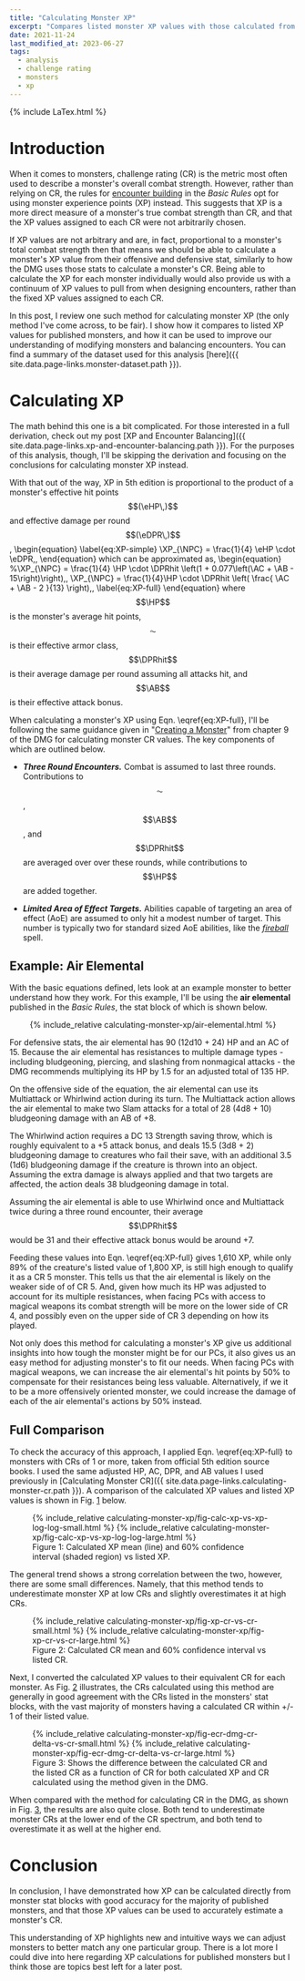 ```yaml
---
title: "Calculating Monster XP"
excerpt: "Compares listed monster XP values with those calculated from their offensive and defensive abilities."
date: 2021-11-24
last_modified_at: 2023-06-27
tags:
  - analysis
  - challenge rating
  - monsters
  - xp
---
```


{% include LaTex.html %}


# Introduction

When it comes to monsters, challenge rating (CR) is the metric most often used to describe a monster's overall combat strength. However, rather than relying on CR, the rules for [encounter building](https://www.dndbeyond.com/sources/basic-rules/building-combat-encounters) in the _Basic Rules_ opt for using monster experience points (XP) instead. This suggests that XP is a more direct measure of a monster's true combat strength than CR, and that the XP values assigned to each CR were not arbitrarily chosen.

If XP values are not arbitrary and are, in fact, proportional to a monster's total combat strength then that means we should be able to calculate a monster's XP value from their offensive and defensive stat, similarly to how the DMG uses those stats to calculate a monster's CR. Being able to calculate the XP for each monster individually would also provide us with a continuum of XP values to pull from when designing encounters, rather than the fixed XP values assigned to each CR.

In this post, I review one such method for calculating monster XP (the only method I've come across, to be fair). I show how it compares to listed XP values for published monsters, and how it can be used to improve our understanding of modifying monsters and balancing encounters. You can find a summary of the dataset used for this analysis [here]({{ site.data.page-links.monster-dataset.path }}).

# Calculating XP

The math behind this one is a bit complicated. For those interested in a full derivation, check out my post [XP and Encounter Balancing]({{ site.data.page-links.xp-and-encounter-balancing.path }}). For the purposes of this analysis, though, I'll be skipping the derivation and focusing on the conclusions for calculating monster XP instead.

With that out of the way, XP in 5th edition is proportional to the product of a monster's effective hit points $$(\eHP\,)$$ and effective damage per round $$(\eDPR\,)$$, 
\begin{equation}
    \label{eq:XP-simple}
    \XP_{\NPC} = \frac{1}{4} \eHP \cdot \eDPR\,,
\end{equation}
which can be approximated as, 
\begin{equation}
    %\XP_{\NPC} = \frac{1}{4} \HP \cdot \DPRhit \left(1 + 0.077\left(\AC + \AB - 15\right)\right)\,,
    \XP_{\NPC}  = \frac{1}{4}\HP \cdot \DPRhit \left( \frac{ \AC + \AB - 2 }{13} \right)\,,
    \label{eq:XP-full}
\end{equation}
where $$\HP$$ is the monster's average hit points, $$\AC$$ is their effective armor class, $$\DPRhit$$ is their average damage per round assuming all attacks hit, and $$\AB$$ is their effective attack bonus.

When calculating a monster's XP using Eqn. \eqref{eq:XP-full}, I'll be following the same guidance given in "[Creating a Monster](https://www.dndbeyond.com/sources/dmg/dungeon-masters-workshop#CreatingaMonster)" from chapter 9 of the DMG for calculating monster CR values. The key components of which are outlined below.

* _**Three Round Encounters.**_ Combat is assumed to last three rounds. Contributions to $$\AC$$, $$\AB$$, and $$\DPRhit$$ are averaged over over these rounds, while contributions to $$\HP$$ are added together.

* _**Limited Area of Effect Targets.**_ Abilities capable of targeting an area of effect (AoE) are assumed to only hit a modest number of target. This number is typically two for standard sized AoE abilities, like the _[fireball](https://www.dndbeyond.com/spells/fireball)_ spell.

<!--
With that out of the way, XP in 5th edition is proportional to the product of a monster's effective hit points $$(\eHP)$$ and effective damage per round $$(\eDPR)$$, 

\begin{equation}
    \label{eq:XP-simple}
    \XP_{\NPC} = \frac{1}{4} \eHP \cdot \eDPR\,.
\end{equation}

A monster's _eHP_ can be calculated using the same adjusted hit points (HP) and adjusted armor class (AC) used when calculating CR, following the rules in "Creating a Monster" from chapter 9 of the DMG, along with the following equation, 

\begin{equation}
    \label{eq:eHP}
    eHP_{\rm NPC} = HP \cdot 1.05^{AC - 8}\ .
\end{equation}

Similarly, a monster's _eDPR_ can be calculated using the adjusted damage per round (DPR) and adjusted attack bonus (AB) used when calculating CR, following the same rules, according to the following equation,

\begin{equation}
    \label{eq:eDPR}
    eDPR_{\rm NPC} = DPR \cdot 1.05^{AB - 6}\ .
\end{equation}

Combining these two equations together, a monster's XP can be calculated as follows,

\begin{equation}
    \label{eq:XP-full}
    \XP_{\NPC} = \frac{1}{4} HP \cdot DPR \cdot 1.05^{AC + AB - 14}\, .
\end{equation}
-->

## Example: Air Elemental

With the basic equations defined, lets look at an example monster to better understand how they work. For this example, I'll be using the **air elemental** published in the _Basic Rules_, the stat block of which is shown below.

<center>
{% include_relative calculating-monster-xp/air-elemental.html %}
</center>

For defensive stats, the air elemental has 90 (12d10 + 24) HP and an AC of 15. Because the air elemental has resistances to multiple damage types - including bludgeoning, piercing, and slashing from nonmagical attacks - the DMG recommends multiplying its HP by 1.5 for an adjusted total of 135 HP. <!--Using these values, the DMG estimates a **defensive CR of 5** and Eqn. \eqref{eq:eHP} gives it **190.0 _eHP_**.-->

On the offensive side of the equation, the air elemental can use its Multiattack or Whirlwind action during its turn. The Multiattack action allows the air elemental to make two Slam attacks for a total of 28 (4d8 + 10) bludgeoning damage with an AB of +8.

The Whirlwind action requires a DC 13 Strength saving throw, which is roughly equivalent to a +5 attack bonus, and deals 15.5 (3d8 + 2) bludgeoning damage to creatures who fail their save, with an additional 3.5 (1d6) bludgeoning damage if the creature is thrown into an object. Assuming the extra damage is always applied and that two targets are affected, the action deals 38 bludgeoning damage in total.

<!--Assuming the air elemental is able to use Whirlwind once and Slam twice during a three round encounter, the DMG estimates an **offensive CR of 5** and Eqn. \eqref{eq:eDPR} gives it **29.7 _eDPR_**.-->
Assuming the air elemental is able to use Whirlwind once and Multiattack twice during a three round encounter, their average $$\DPRhit$$ would be 31 and their effective attack bonus would be around +7.

<!--Feeding these values into Eqn. \eqref{eq:XP-full} gives **1,410.75 XP** which, while only 78% of the creature's listed value of 1,800 XP, is just high enough to still qualify it as a CR 5 monster. This tells us that the air elemental is likely on the weaker side of of CR 5. And, given how much its HP was adjusted to account for its multiple resistances, when facing PCs with access to magical weapons its combat strength will be more on the lower side of CR 4, and possibly even on the upper side of CR 3 depending on how its played.-->

Feeding these values into Eqn. \eqref{eq:XP-full} gives 1,610 XP, while only 89% of the creature's listed value of 1,800 XP, is still high enough to qualify it as a CR 5 monster. This tells us that the air elemental is likely on the weaker side of of CR 5. And, given how much its HP was adjusted to account for its multiple resistances, when facing PCs with access to magical weapons its combat strength will be more on the lower side of CR 4, and possibly even on the upper side of CR 3 depending on how its played.

Not only does this method for calculating a monster's XP give us additional insights into how tough the monster might be for our PCs, it also gives us an easy method for adjusting monster's to fit our needs. When facing PCs with magical weapons, we can increase the air elemental's hit points by 50% to compensate for their resistances being less valuable. Alternatively, if we it to be a more offensively oriented monster, we could increase the damage of each of the air elemental's actions by 50% instead.

## Full Comparison

To check the accuracy of this approach, I applied Eqn. \eqref{eq:XP-full} to monsters with CRs of 1 or more, taken from official 5th edition source books. I used the same adjusted HP, AC, DPR, and AB values I used previously in [Calculating Monster CR]({{ site.data.page-links.calculating-monster-cr.path }}). A comparison of the calculated XP values and listed XP values is shown in Fig. <a href="#fig:calc-xp-vs-xp-log-log" class="fig-ref">1</a> below.

<figure id="fig:calc-xp-vs-xp-log-log">
    {% include_relative calculating-monster-xp/fig-calc-xp-vs-xp-log-log-small.html %}
    {% include_relative calculating-monster-xp/fig-calc-xp-vs-xp-log-log-large.html %}
    <figcaption>Figure 1: Calculated XP mean (line) and 60% confidence interval (shaded region) vs listed XP.</figcaption>
</figure>

The general trend shows a strong correlation between the two, however, there are some small differences. Namely, that this method tends to underestimate monster XP at low CRs and slightly overestimates it at high CRs.

<figure id="fig:xp-cr-vs-cr">
    {% include_relative calculating-monster-xp/fig-xp-cr-vs-cr-small.html %}
    {% include_relative calculating-monster-xp/fig-xp-cr-vs-cr-large.html %}
    <figcaption>Figure 2: Calculated CR mean and 60% confidence interval vs listed CR.</figcaption>
</figure>

Next, I converted the calculated XP values to their equivalent CR for each monster. As Fig. <a href="#fig:xp-cr-vs-cr" class="fig-ref">2</a> illustrates, the CRs calculated using this method are generally in good agreement with the CRs listed in the monsters' stat blocks, with the vast majority of monsters having a calculated CR within +/- 1 of their listed value. 

<figure id="fig:ecr-dmg-cr-delta-vs-cr">
    {% include_relative calculating-monster-xp/fig-ecr-dmg-cr-delta-vs-cr-small.html %}
    {% include_relative calculating-monster-xp/fig-ecr-dmg-cr-delta-vs-cr-large.html %}
    <figcaption>Figure 3: Shows the difference between the calculated CR and the listed CR as a function of CR for both calculated XP and CR calculated using the method given in the DMG.</figcaption>
</figure>

When compared with the method for calculating CR in the DMG, as shown in Fig. <a href="#fig:ecr-dmg-cr-delta-vs-cr" class="fig-ref">3</a>, the results are also quite close. Both tend to underestimate monster CRs at the lower end of the CR spectrum, and both tend to overestimate it as well at the higher end. 

<!---
Where the two differ the most is between CR 12 and 23. The reason for this difference comes from how each method handles monsters with better/worse than average AC or AB. 

The DMG accounts for AC and AB is by adjusting the monster's defensive or offensive CR by +/-1 for ever two points either is above/below the recommended value in the DMG for the monster's HP or DPR. This sort of adjustment makes sense, so long as the new CR's effective HP or DPR is sufficiently larger than the initial one's.

In comparison, the method used for calculating XP assumes each +2 to AC (AB) is worth roughly 10% more HP (DPR). If the HP (DPR) of the new CR is less than 10% more than the previous CR's then the DMG's method will end up underestimating a monster's strength relative to what we get when calculating XP.

<figure class="half" id="fig:hp-dpr-ratio-and-dmg-cr-delta-vs-cr">
    <img src="{{ site.data.page-links.calculating-monster-xp.path }}hp-dpr-ratio-vs-cr.svg">
    <img src="{{ site.data.page-links.calculating-monster-xp.path }}dmg-cr-delta-vs-cr.svg">
    <figcaption>Figure 4: Shows (left) the ratio between the target HP and DPR at the given CR and the CR below it, and (right) the difference between CR values calculated from XP and those calculated using the DMG.</figcaption>
</figure>

As Fig. <a href="#fig:hp-dpr-ratio-and-dmg-cr-delta-vs-cr" class="fig-ref">4</a> shows, when the HP and DPR of the next CR are less than 10% higher than the previous one, the DMG reports a CR below that of the XP calculation. 

Assuming a base chance to hit with an attack of 70% for both PCs and NPCs when facing tier appropriate enemies, each +2 to AC is worth roughly 14% more HP and each +2 to AB is worth roughly 14% more DPR. This means that while the XP calculation slightly underestimates the impact of AC and AB on CR across the full CR range, the method presented in the DMG varies from significantly overestimating it for CRs less than 5, to significantly underestimates it for CRs between 15 - 19, as well as CRs 25 and above.
--->

# Conclusion

In conclusion, I have demonstrated how XP can be calculated directly from monster stat blocks with good accuracy for the majority of published monsters, and that those XP values can be used to accurately estimate a monster's CR.

This understanding of XP highlights new and intuitive ways we can adjust monsters to better match any one particular group. There is a lot more I could dive into here regarding XP calculations for published monsters but I think those are topics best left for a later post. 